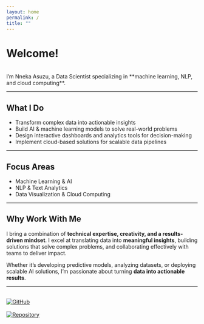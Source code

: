 ```yaml
---
layout: home
permalink: /
title: ""
---
```


# Welcome!
<br>
I’m Nneka Asuzu, a Data Scientist specializing in **machine learning, NLP, and cloud computing**.

---

## What I Do
- Transform complex data into actionable insights 
- Build AI & machine learning models to solve real-world problems 
- Design interactive dashboards and analytics tools for decision-making 
- Implement cloud-based solutions for scalable data pipelines

---

## Focus Areas
- Machine Learning & AI 
- NLP & Text Analytics 
- Data Visualization & Cloud Computing 

---

## Why Work With Me
I bring a combination of **technical expertise, creativity, and a results-driven mindset**. I excel at translating data into **meaningful insights**, building solutions that solve complex problems, and collaborating effectively with teams to deliver impact. 

Whether it’s developing predictive models, analyzing datasets, or deploying scalable AI solutions, I’m passionate about turning **data into actionable results**.

---

<br>

<a href="https://github.com/NnekaAsuzu" target="_blank">
  <img src="https://img.shields.io/badge/GitHub-NnekaAsuzu-black?style=for-the-badge&logo=github" alt="GitHub">
</a>
<br><br>
<a href="https://github.com/NnekaAsuzu/nnekaasuzu.github.io" target="_blank">
  <img src="https://img.shields.io/badge/Repository-Site-blue?style=for-the-badge" alt="Repository">
</a>
